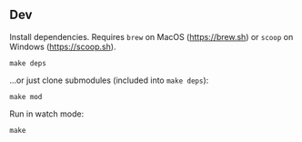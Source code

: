 ## Dev

Install dependencies. Requires `brew` on MacOS (https://brew.sh) or `scoop` on Windows (https://scoop.sh).

    make deps

...or just clone submodules (included into `make deps`):

    make mod

Run in watch mode:

    make
